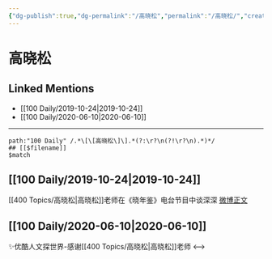 ```yaml
---
{"dg-publish":true,"dg-permalink":"/高晓松","permalink":"/高晓松/","created":"2023-03-29T20:46:43.000+08:00","updated":"2023-04-10T17:25:05.000+08:00"}
---
```


# 高晓松

## Linked Mentions
- [[100 Daily/2019-10-24\|2019-10-24]]
- [[100 Daily/2020-06-10\|2020-06-10]]


---

```expander
path:"100 Daily" /.*\[\[高晓松\]\].*(?:\r?\n(?!\r?\n).*)*/
## [[$filename]]
$match
```
## [[100 Daily/2019-10-24\|2019-10-24]]
[[400 Topics/高晓松\|高晓松]]老师在《晓年鉴》电台节目中谈深深 [微博正文](https://m.weibo.cn/6466290670/4430923070082698)
## [[100 Daily/2020-06-10\|2020-06-10]]
✨优酷人文探世界-感谢[[400 Topics/高晓松\|高晓松]]老师[](https://m.weibo.cn/6466290670/4514246002885207)
<-->